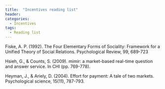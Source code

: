 ```yaml
---
title:  "Incentives reading list"
header:
categories:
  - Incentives
tags:
  - Reading list
---
```


Fiske, A. P. (1992). The Four Elementary Forms of Sociality: Framework for a Unified Theory of Social Relations. Psychological Review, 99, 689-723

Hsieh, G., & Counts, S. (2009). mimir: a market-based real-time question and answer service. In CHI (pp. 769-778).

Heyman, J., & Ariely, D. (2004). Effort for payment: A tale of two markets. Psychological science, 15(11), 787-793.
